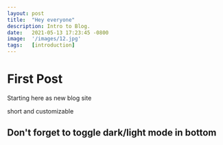 ```yaml
---
layout: post
title:  "Hey everyone"
description: Intro to Blog.
date:   2021-05-13 17:23:45 -0800
image:  '/images/12.jpg'
tags:   [introduction]
---
```


# First Post

Starting here as new blog site 

short and customizable 

## Don't forget to toggle dark/light mode in bottom